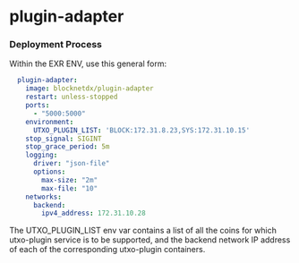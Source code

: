 # plugin-adapter

### Deployment Process
Within the EXR ENV, use this general form:
```yaml
  plugin-adapter:
    image: blocknetdx/plugin-adapter
    restart: unless-stopped
    ports:
      - "5000:5000"
    environment:
      UTXO_PLUGIN_LIST: 'BLOCK:172.31.8.23,SYS:172.31.10.15'
    stop_signal: SIGINT
    stop_grace_period: 5m
    logging:
      driver: "json-file"
      options:
        max-size: "2m"
        max-file: "10"
    networks:
      backend:
        ipv4_address: 172.31.10.28
```
The UTXO_PLUGIN_LIST env var contains a list of all the coins for which utxo-plugin service is to be supported, and the backend network IP address of each of the corresponding utxo-plugin containers.
